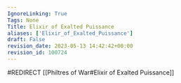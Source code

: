 ```yaml
---
IgnoreLinking: True
Tags: None
Title: Elixir of Exalted Puissance
aliases: ['Elixir_of_Exalted_Puissance']
draft: False
revision_date: 2023-05-13 14:42:42+00:00
revision_id: 100724
---
```


#REDIRECT [[Philtres of War#Elixir of Exalted Puissance]]